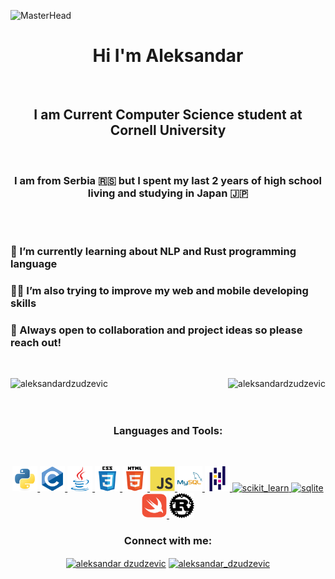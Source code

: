 ![MasterHead](https://i.pinimg.com/originals/54/f8/13/54f81331a9da88c623b96363fb0a4da1.gif)
<h1 align="center">Hi I'm Aleksandar</h1>
<br>

<h2 align="center">I am Current Computer Science student at Cornell University</h3>
<br>

<h3 align="center">I am from Serbia 🇷🇸 but I spent my last 2 years of high school living and studying in Japan 🇯🇵 </h3>
<br>
<br>
<h3 align="left">🌱 I’m currently learning about NLP and Rust programming language </h3>
<h3 align="left">👨‍💻 I’m also trying to improve my web and mobile developing skills </h3>
<h3 align="left">🤝 Always open to collaboration and project ideas so please reach out! </h3>

<br>

<p><img align="left" src="https://github-readme-streak-stats.herokuapp.com/?user=aleksandardzudzevic&" alt="aleksandardzudzevic" /></p>
<p><img align="right" src="https://github-readme-stats.vercel.app/api/top-langs?username=aleksandardzudzevic&show_icons=true&locale=en&layout=compact" alt="aleksandardzudzevic" /></p>

<br>
<br>




<br>
<h3 align="center">Languages and Tools:</h3>
<br>

<p align="center"> 
    <a href="https://www.python.org" target="_blank" rel="noreferrer"> 
        <img src="https://raw.githubusercontent.com/devicons/devicon/master/icons/python/python-original.svg" alt="python" width="40" height="40"/> 
    </a> 
    <a href="https://www.cprogramming.com/" target="_blank" rel="noreferrer"> 
        <img src="https://raw.githubusercontent.com/devicons/devicon/master/icons/c/c-original.svg" alt="c" width="40" height="40"/> 
    </a> 
    <a href="https://www.java.com" target="_blank" rel="noreferrer"> 
        <img src="https://raw.githubusercontent.com/devicons/devicon/master/icons/java/java-original.svg" alt="java" width="40" height="40"/> 
    </a>
    <a href="https://www.w3schools.com/css/" target="_blank" rel="noreferrer"> 
        <img src="https://raw.githubusercontent.com/devicons/devicon/master/icons/css3/css3-original-wordmark.svg" alt="css3" width="40" height="40"/> 
    </a> 
    <a href="https://www.w3.org/html/" target="_blank" rel="noreferrer"> 
        <img src="https://raw.githubusercontent.com/devicons/devicon/master/icons/html5/html5-original-wordmark.svg" alt="html5" width="40" height="40"/> 
    </a>  
    <a href="https://developer.mozilla.org/en-US/docs/Web/JavaScript" target="_blank" rel="noreferrer"> 
        <img src="https://raw.githubusercontent.com/devicons/devicon/master/icons/javascript/javascript-original.svg" alt="javascript" width="40" height="40"/> 
    </a> 
    <a href="https://www.mysql.com/" target="_blank" rel="noreferrer"> 
        <img src="https://raw.githubusercontent.com/devicons/devicon/master/icons/mysql/mysql-original-wordmark.svg" alt="mysql" width="40" height="40"/> 
    </a> 
    <a href="https://pandas.pydata.org/" target="_blank" rel="noreferrer"> 
        <img src="https://raw.githubusercontent.com/devicons/devicon/2ae2a900d2f041da66e950e4d48052658d850630/icons/pandas/pandas-original.svg" alt="pandas" width="40" height="40"/> 
    </a>  
    <a href="https://scikit-learn.org/" target="_blank" rel="noreferrer"> 
        <img src="https://upload.wikimedia.org/wikipedia/commons/0/05/Scikit_learn_logo_small.svg" alt="scikit_learn" width="40" height="40"/> 
    </a> 
    <a href="https://www.sqlite.org/" target="_blank" rel="noreferrer"> 
        <img src="https://www.vectorlogo.zone/logos/sqlite/sqlite-icon.svg" alt="sqlite" width="40" height="40"/> 
    </a> 
    <a href="https://developer.apple.com/swift/" target="_blank" rel="noreferrer"> 
        <img src="https://raw.githubusercontent.com/devicons/devicon/master/icons/swift/swift-original.svg" alt="swift" width="40" height="40"/> 
    </a>
    <a href="https://www.rust-lang.org" target="_blank" rel="noreferrer"> <img src="https://raw.githubusercontent.com/devicons/devicon/master/icons/rust/rust-plain.svg" alt="rust" width="40" height="40"/> </a>
</p>

<h3 align="center">Connect with me:</h3>
<p align="center">
<a href="https://linkedin.com/in/aleksandar dzudzevic" target="blank"><img align="center" src="https://raw.githubusercontent.com/rahuldkjain/github-profile-readme-generator/master/src/images/icons/Social/linked-in-alt.svg" alt="aleksandar dzudzevic" height="30" width="40" /></a>
<a href="https://www.leetcode.com/aleksandar_dzudzevic" target="blank"><img align="center" src="https://raw.githubusercontent.com/rahuldkjain/github-profile-readme-generator/master/src/images/icons/Social/leet-code.svg" alt="aleksandar_dzudzevic" height="30" width="40" /></a>
<br>
<br>

